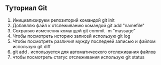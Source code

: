 ## Туториал Git
1. Инициализируем репозиторий командой git init
2. Добавляю файл к отслеживанию командой git add "namefile"
3. Сохраняю изменения командой git commit -m "massage"
4. Чтобы посмотреть историю записей использую git log
5. Чтобы посмотреть различия мужду последней записью и файлом использую git diff
6. git add . используется для автоматического отслеживания файлов
7. чтобы посмотреть статус отслеживания использую git status